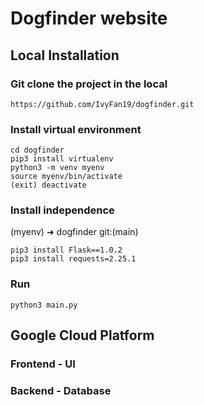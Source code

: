 # Dogfinder website

## Local Installation

### Git clone the project in the local
```
https://github.com/IvyFan19/dogfinder.git
```

### Install virtual environment 
```
cd dogfinder
pip3 install virtualenv
python3 -m venv myenv
source myenv/bin/activate
(exit) deactivate
```

### Install independence
(myenv) ➜  dogfinder git:(main)
```
pip3 install Flask==1.0.2
pip3 install requests=2.25.1
```

### Run
```
python3 main.py
```

## Google Cloud Platform 
### Frontend - UI

### Backend - Database
